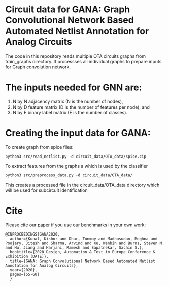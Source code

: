 # Circuit data for GANA: Graph Convolutional Network Based Automated Netlist Annotation for Analog Circuits

The code in this repository reads multiple OTA circuits graphs from train_graphs directory.
It processses all individual graphs to prepare inputs for Graph convolution network.

[//]: # (Base code has been taken from https://github.com/mdeff/cnn_graph)

# The inputs needed for GNN are:
1. N by N adjacency matrix (N is the number of nodes),
2. N by D feature matrix (D is the number of features per node), and
3. N by E binary label matrix (E is the number of classes).


# Creating the input data for GANA:
To create graph from spice files:

```
python3 src/read_netlist.py -d circuit_data/OTA_data/spice.zip
```

To extract features from the graphs a  which is used by the classifier

```
python3 src/preprocess_data.py -d circuit_data/OTA_data/
```
This creates a processed file in the circuit_data/OTA_data directory which will be used for subcircuit identification

# Cite

Please cite our [paper](https://ieeexplore.ieee.org/document/9116329) if you use our benchmarks in your own work:


```
@INPROCEEDINGS{GANA2020,
  author={Kunal, Kishor and Dhar, Tonmoy and Madhusudan, Meghna and Poojary, Jitesh and Sharma, Arvind and Xu, Wenbin and Burns, Steven M. and Hu, Jiang and Harjani, Ramesh and Sapatnekar, Sachin S.},
  booktitle={2020 Design, Automation & Test in Europe Conference & Exhibition (DATE)}, 
  title={GANA: Graph Convolutional Network Based Automated Netlist Annotation for Analog Circuits}, 
  year={2020},
  pages={55-60}
  }
  ```
